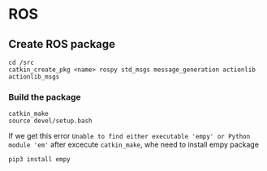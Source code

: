 # ROS


## Create ROS package
```
cd /src
catkin_create_pkg <name> rospy std_msgs message_generation actionlib actionlib_msgs
```
### Build the package
```
catkin_make
source devel/setup.bash
```

If we get this error `Unable to find either executable 'empy' or Python module 'em'` after excecute `catkin_make`, whe need to install empy package
```
pip3 install empy
```
